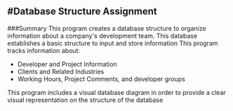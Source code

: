 #Database Structure Assignment
----------------------

###Summary
This program creates a database structure to organize information about a company's development team. This database establishes a basic structure to input and store information This program tracks information about:

* Developer and Project Information
* Clients and Related Industries
* Working Hours, Project Comments, and
developer groups

This program includes a visual database diagram in order to provide a clear visual representation on the structure of the database
